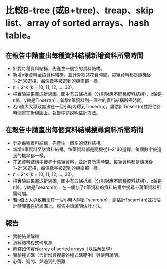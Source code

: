 # 比較B-tree (或B+tree)、treap、skip list、array of sorted arrays、hash table。

## 在報告中請畫出每種資料結構新增資料所需時間
- 針對每種資料結構，先產生一個空的資料結構。
-	新增n筆資料至該資料結構，並計算總共花費時間。每筆資料都是隨機從1~2^30選擇，每個數字被選到的機率都一樣。
-	n = 2^k (k = 10, 11, 12, …, 30)。
-	把實驗結果畫成折線圖，圖中有五條折線（分別對應不同種資料結構），x軸是n值，y軸是Tinsert(n)：新增n筆資料到一個空的資料結構所需時間。
-	若n值太大導致無法在一個小時內得到Tinsert(n)，請估計Tinsert(n)並把估計時間畫在折線圖上。報告中請說明估計方法。


## 在報告中請畫出每個資料結構搜尋資料所需時間
-	針對每種資料結構，先產生一個空的資料結構。
-	新增n筆資料至該資料結構。每筆資料都是隨機從1~2^30選擇，每個數字被選到的機率都一樣。
-	在該資料結構中搜尋十萬筆資料，並計算所需時間。每筆資料都是隨機從1~2^30選擇，每個數字被選到的機率都一樣。
-	n = 2^k (k = 10, 11, 12, …, 30)。
-	把實驗結果畫成折線圖，圖中有五條折線（分別對應不同種資料結構），x軸是n值，y軸是Tsearch(n)：在一個存了n筆資料的資料結構中搜尋十萬筆資料所需時間。
-	若n值太大導致無法在一個小時內得到Tsearch(n)，請估計Tsearch(n)並把估計時間畫在折線圖上。報告中請說明估計方法。


## 報告
-	實驗結果解釋
-	資料結構程式碼來源
-	解釋如何實作array of sorted arrays（以註解呈現）
-	實驗程式碼（含新增與搜尋的程式碼範例）與使用說明。
-	心得、疑問、與遇到的困難
